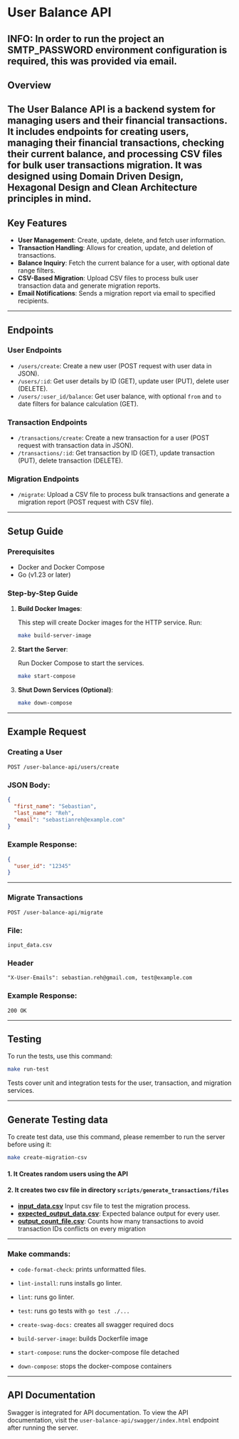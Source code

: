 # User Balance API

## **INFO**: In order to run the project an SMTP_PASSWORD environment configuration is required, this was provided via email.

## Overview

The User Balance API is a backend system for managing users and their financial transactions. It includes endpoints for
creating users, managing their financial transactions, checking their current balance, and processing CSV files for bulk
user transactions migration.
It was designed using Domain Driven Design, Hexagonal Design and Clean Architecture principles in mind.
---

## Key Features

- **User Management**: Create, update, delete, and fetch user information.
- **Transaction Handling**: Allows for creation, update, and deletion of transactions.
- **Balance Inquiry**: Fetch the current balance for a user, with optional date range filters.
- **CSV-Based Migration**: Upload CSV files to process bulk user transaction data and generate migration reports.
- **Email Notifications**: Sends a migration report via email to specified recipients.

---

## Endpoints

### User Endpoints

- `/users/create`: Create a new user (POST request with user data in JSON).
- `/users/:id`: Get user details by ID (GET), update user (PUT), delete user (DELETE).
- `/users/:user_id/balance`: Get user balance, with optional `from` and `to` date filters for balance calculation (GET).

### Transaction Endpoints

- `/transactions/create`: Create a new transaction for a user (POST request with transaction data in JSON).
- `/transactions/:id`: Get transaction by ID (GET), update transaction (PUT), delete transaction (DELETE).

### Migration Endpoints

- `/migrate`: Upload a CSV file to process bulk transactions and generate a migration report (POST request with CSV
  file).

---

## Setup Guide

### Prerequisites

- Docker and Docker Compose
- Go (v1.23 or later)

### Step-by-Step Guide

1. **Build Docker Images**:

   This step will create Docker images for the HTTP service.
   Run:
   ```bash
   make build-server-image
   ```

2. **Start the Server**:

   Run Docker Compose to start the services.
   ```bash
   make start-compose
   ```

3. **Shut Down Services (Optional)**:
   ```bash
   make down-compose
   ```

---

## Example Request

### Creating a User

```http
POST /user-balance-api/users/create
```

### JSON Body:

```json
{
  "first_name": "Sebastian",
  "last_name": "Reh",
  "email": "sebastianreh@example.com"
}
```

### Example Response:

```json
{
  "user_id": "12345"
}
```

---

### Migrate Transactions

```http
POST /user-balance-api/migrate
```

### File:

```
input_data.csv
```

### Header

``` 
"X-User-Emails": sebastian.reh@gmail.com, test@example.com
```

### Example Response:

```
200 OK
```

---

## Testing

To run the tests, use this command:

```bash
make run-test
```

Tests cover unit and integration tests for the user, transaction, and migration services.

---

## Generate Testing data

To create test data, use this command, please remember to run the server before using it:

```bash
make create-migration-csv
```

#### 1. It Creates random users using the API

#### 2. It creates two csv file in directory `scripts/generate_transactions/files`

- **[input_data.csv](scripts/generate_transactions/files/input_data.csv)** Input csv file to test the migration process.
- **[expected_output_data.csv](scripts/generate_transactions/files/expected_output_data.csv)**: Expected balance output
  for every user.
- **[output_count_file.csv](scripts/generate_transactions/files/output_count_file.csv)**: Counts how many
  transactions to avoid transaction IDs conflicts on every migration

---

### Make commands:

- `code-format-check`: prints unformatted files.

- `lint-install`: runs installs go linter.

- `lint`: runs go linter.

- `test`: runs go tests with `go test ./...`

- `create-swag-docs:` creates all swagger required docs

- `build-server-image`: builds Dockerfile image

- `start-compose`: runs the docker-compose file detached

- `down-compose`: stops the docker-compose containers

---

## API Documentation

Swagger is integrated for API documentation. To view the API documentation, visit the
`user-balance-api/swagger/index.html` endpoint after running the server.
